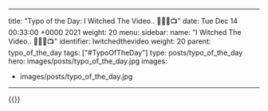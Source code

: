 
---
title: "Typo of the Day: I Witched The Video.. 🧙🏻‍♀️📺"
date: Tue Dec 14 00:33:00 +0000 2021
weight: 20
menu:
  sidebar:
    name: "I Witched The Video.. 🧙🏻‍♀️📺"
    identifier: Iwitchedthevideo
    weight: 20
    parent: typo_of_the_day
tags: ["#TypoOfTheDay"]
type: posts/typo_of_the_day
hero: images/posts/typo_of_the_day.jpg
images:
- images/posts/typo_of_the_day.jpg
---


{{<x user="mariatta" id="1470552366034272256">}}


